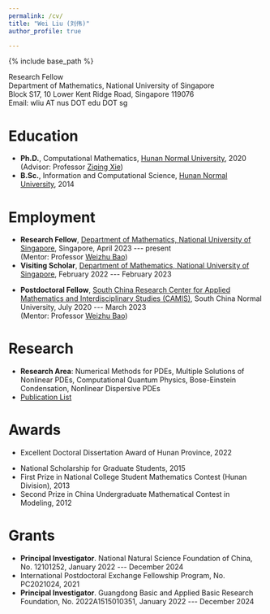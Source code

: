```yaml
---
permalink: /cv/
title: "Wei Liu (刘伟)"
author_profile: true

---
```


{% include base_path %}

<!-- Brief CV -->

<!-- **Wei Liu** <br> -->
Research Fellow <br>
Department of Mathematics, National University of Singapore <br>
Block S17, 10 Lower Kent Ridge Road, Singapore 119076 <br>
Email: wliu AT nus DOT edu DOT sg


Education
======
* **Ph.D.**, Computational Mathematics, [Hunan Normal University](https://www.hunnu.edu.cn), 2020 <br> 
  (Advisor: Professor [Ziqing Xie](https://mc.hunnu.edu.cn/info/1665/4995.htm)) 
* **B.Sc.**, Information and Computational Science, [Hunan Normal University](https://www.hunnu.edu.cn), 2014


Employment
======
* **Research Fellow**, [Department of Mathematics, National University of Singapore](https://www.math.nus.edu.sg), Singapore, April 2023 --- present  <br> 
  (Mentor: Professor [Weizhu Bao](https://blog.nus.edu.sg/matbwz/))
* **Visiting Scholar**, [Department of Mathematics, National University of Singapore](https://www.math.nus.edu.sg), February 2022 --- February 2023 
<!-- (supported by the International Postdoctoral Exchange Fellowship Program of the Office of China Postdoc Council (OCPC)) -->
* **Postdoctoral Fellow**, [South China Research Center for Applied Mathematics and Interdisciplinary Studies (CAMIS)](http://camis.scnu.edu.cn/), South China Normal University, July 2020 --- March 2023 <br> 
  (Mentor: Professor [Weizhu Bao](https://blog.nus.edu.sg/matbwz/))


Research
======
<!-- * **Research Area**: Computational and Applied Mathematics, Scientific Computing, Numerical Methods for PDEs, Multiple Solutions of Nonlinear PDEs, Nonconvex Variational Problems, Nonlinear Dispersive PDEs, Bose-Einstein Condensation, Computational Quantum Physics -->
* **Research Area**: Numerical Methods for PDEs, Multiple Solutions of Nonlinear PDEs, Computational Quantum Physics, Bose-Einstein Condensation, Nonlinear Dispersive PDEs
* [Publication List](https://matwliu.github.io/publications/)

<!-- Computational quantum physics, Bose-Einstein condensation, Nonlinear dispersive PDEs, Numerical methods for PDEs, Multiple solutions of nonlinear PDEs -->
<!-- * Computational and Applied Mathematics, Computational Quantum Physics -->
<!-- * Numerical PDEs, Applied Analysis, Scientific Computing -->
<!-- * Multiple Solutions of Nonlinear PDEs, Nonconvex Variational Problems -->
<!-- * Bose-Einstein Condensation, Nonlinear Dispersive PDEs  -->


Awards
======
* Excellent Doctoral Dissertation Award of Hunan Province, 2022
<!-- * International Postdoctoral Exchange Fellowship Program, 2021 -->
* National Scholarship for Graduate Students, 2015
* First Prize in National College Student Mathematics Contest (Hunan Division), 2013
* Second Prize in China Undergraduate Mathematical Contest in Modeling, 2012


Grants
======
* **Principal Investigator**. National Natural Science Foundation of China, No. 12101252, January 2022 --- December 2024
* International Postdoctoral Exchange Fellowship Program, No. PC2021024, 2021
* **Principal Investigator**. Guangdong Basic and Applied Basic Research Foundation, No. 2022A1515010351, January 2022 --- December 2024
<!-- * **Participant**. National Natural Science Foundation of China, No. 12171148, January 2022 --- December 2025 (PI: Ziqing Xie) -->
<!-- * **Participant**. National Natural Science Foundation of China, No. 11971007, January 2020 --- December 2023 (PI: Yongjun Yuan) -->

<!-- _The study on regularized numerical methods for nonlinear partial differential equations with singular term_ -->
<!-- _Mathematical theory and numerical methods for quantum droplets_ -->
<!-- _The study on two types of novel methods for solving multiple solutions of nonlinear PDEs and their applications_ -->
<!-- _The study of efficient numerical methods to simulate ground states and dynamics of general spinor Bose-Einstein condensates_ -->






<!--   
Skills
======
* Skill 1
* Skill 2
  * Sub-skill 2.1
  * Sub-skill 2.2
  * Sub-skill 2.3
* Skill 3

Publications
======
  <ul>{% for post in site.publications %}
    {% include archive-single-cv.html %}
  {% endfor %}</ul>
  
Talks
======
  <ul>{% for post in site.talks %}
    {% include archive-single-talk-cv.html %}
  {% endfor %}</ul>
  
Teaching
======
  <ul>{% for post in site.teaching %}
    {% include archive-single-cv.html %}
  {% endfor %}</ul>
  
Service and leadership
======
* Currently signed in to 43 different slack teams
 -->
